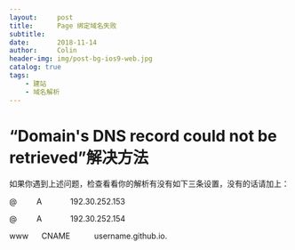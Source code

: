 ```yaml
---
layout:     post
title:      Page 绑定域名失败
subtitle:   
date:       2018-11-14
author:     Colin
header-img: img/post-bg-ios9-web.jpg
catalog: true
tags: 
    - 建站
    - 域名解析
---
```


#  “Domain's DNS record could not be retrieved”解决方法
如果你遇到上述问题，检查看看你的解析有没有如下三条设置，没有的话请加上：
     
@         A             192.30.252.153

@         A             192.30.252.154

www      CNAME           username.github.io.

